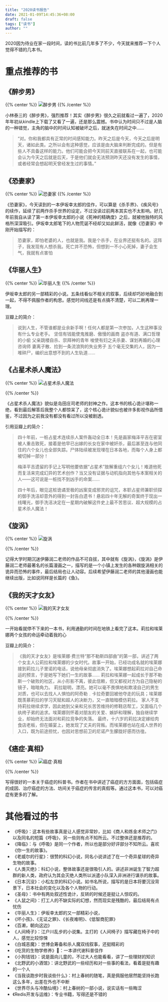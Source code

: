 ```yaml
---
title: "2020读书报告"
date: 2021-01-09T14:45:36+08:00
draft: false
tags: ["读书"]
author: ""
---
```


2020因为待业在家一段时间，读的书比前几年多了不少，今天就来推荐一下个人觉得不错的几本书。

# 重点推荐的书

## 《醉步男》

{{% center %}}
![醉步男](https://zyl-image.oss-cn-shanghai.aliyuncs.com/2021/01/30/16119989868443.jpg)
{{% /center %}}

小林泰三的《醉步男》，强烈推荐！其实《醉步男》很久之前就看过一遍了，2020年年初从kindle上下载了又看了一遍，还是那么震撼。书中认为时间只不过是人脑的一种错觉，主角的脑中的时间认知被破坏之后，就迷失在时间之中……

> “对。你和我都具有正常的时间感知能力。昨天之后是今天，今天之后是明天，诸如此类。之所以会有这种感觉，应该是由大脑来判断完成的。但是有些人不具备这样的能力。他们可能会把今天同前天直接联系在一起，也可能会认为今天之后就是后天，于是他们就会无法预测昨天还没有发生的事情，或者经常会想起明天曾经发生过的事情。”

## 《恐妻家》

{{% center %}}
![恐妻家](https://zyl-image.oss-cn-shanghai.aliyuncs.com/2021/01/30/16119990696526.jpg)
{{% /center %}}

《恐妻家》，今天读到的一本伊坂幸太郎的佳作，可以算是《杀手界》、《疾风号》的续作，延续了前两作杀手世界的设定，不过没读过前两本其实也不太影响。好几年前我自从读了第一本伊坂幸太郎的小说《死神的精确度》之后，就被他独特的风格所深深吸引。伊坂幸太郎笔下的人物荒诞不经却又如此鲜活，就像《恐妻家》中刚开始描写的：

> 恐妻家，即怕老婆的人，也就是我。我是个杀手，在业界还挺有名的。这阵子，我发现有人想杀我。死亡并不恐怖，但想到一不小心死掉，妻子会生气，我就有点害怕

## 《华丽人生》

{{% center %}}
![华丽人生](https://zyl-image.oss-cn-shanghai.aliyuncs.com/2021/01/30/16119991166697.jpg)
{{% /center %}}

伊坂幸太郎的另一部精彩的小说。五条线看似不相关的叙事，后续却巧妙地融合到一起，不得不佩服作者的构思。感觉时间线还是有点搞不清楚，可以二刷再理一理。

豆瓣上的简介：

> 说到人生，不管谁都是业余新手啊！任何人都是第一次参加，人生这种事没有什么专业老手。
> 坚信有钱能使鬼推磨、傲慢的画商
> 盗亦有道、满口哲理的小偷
> 父亲跳楼自杀、崇拜神的青年
> 唆使有妇之夫杀妻、谋划再婚的心理咨询师
> 妻离子散、捡到一条流浪狗的失业男子
> 五个毫无交集的人，因为一堆碎尸，编织出意想不到的人生轨道……


## 《占星术杀人魔法》

{{% center %}}
![占星术杀人魔法](https://zyl-image.oss-cn-shanghai.aliyuncs.com/2021/01/30/16119991666002.jpg)

{{% /center %}}

《占星术杀人魔法》貌似是岛田庄司老师的封神之作。这本书的核心诡计堪称一绝，看到最后解答后我整个人都惊呆了，这个核心诡计貌似也被许多影视作品所借鉴，不过因为之前我没有都没有看过所以没被剧透。

引用豆瓣上的简介：
> 四十年前，一桩占星术连续杀人案件轰动全日本！先是画家梅泽平吉在密室被人重击致死，接着是他早已出嫁的长女在家中被奸杀，最后甚至连与他同住的六个女儿也全部失踪。尸体陆续被发现埋在日本各地，而每个人身上都被切掉一部分！
> 
> 梅泽平吉遗留的手记上写明他要依据“占星术”肢解重组六个女儿！难道他死而复活来完成幻异的艺术创作？当又没有证据与动机指向其他与本案相关的人——这可说是一桩找不到凶手的命案……
> 
> 四十年后，眼见这桩诡谲至极的凶案变成邪灵的诅咒，本职占星师兼职侦探的御手洗洁却意外的得到一封告白遗书！悬宕四十年无解的奇案终于现出一线曙光，御手洗洁决定在一星期内破解这件史上最不苦思议、超大规模的占星术杀人魔法！

## 《旋涡》

{{% center %}}
![旋涡](https://zyl-image.oss-cn-shanghai.aliyuncs.com/2021/01/30/16119992095603.jpg)

{{% /center %}}

记得大学时期沉迷伊藤润二老师的作品不可自拔，其中就有《旋涡》，《旋涡》是伊藤润二老师最著名的长篇漫画之一，描写的是一个小镇上发生的各种跟旋涡相关的诡异而恐怖的事件，最后结局也让人动容。后续希望伊藤润二老师的其他漫画也能继续出版，比如说同样是长篇的《鱼》。


## 《我的天才女友》

{{% center %}}
![我的天才女友](https://zyl-image.oss-cn-shanghai.aliyuncs.com/2021/01/30/16119992489897.jpg)

{{% /center %}}

一开始看就停不下来的一本书，利用通勤的时间在地铁上看完了这本。莉拉和埃莱娜两个女孩的命运牵动着我的心

豆瓣上的简介：

> 《我的天才女友》是埃莱娜·费兰特“那不勒斯四部曲”的第一部，讲述了两个女主人公莉拉和埃莱娜的少女时代。故事一开始，已经功成名就的埃莱娜接到莉拉儿子里诺的电话，说他母亲彻底消失了。埃莱娜想起莉拉对自己命运的预言，于是她写下她们一生的故事……
> 莉拉和埃莱娜一起成长于那不勒斯一个破败的社区，从小形影不离，彼此信赖，但又都视对方为自己隐秘的镜子，暗暗角力。
> 莉拉聪明，漂亮。她可以毫不畏惧地和欺凌自己的男生对质，也可以去找人人惧怕的阿奇勒﹒卡拉奇要回被他夺走的玩具；埃莱娜既羡慕莉拉的学习天赋和超人的决断力，又一直暗暗模仿莉拉。
> 家人不支持莉拉继续求学，因此她到父亲和兄长苦苦维持的修鞋店帮工，又面临几个纨绔子弟的追求。埃莱娜则怀着对朋友的关爱、嫉妒和理解，独自继续学业，却始终无法面对和莉拉竞争的失落。
> 最终，十六岁的莉拉决定嫁给肉食店老板，但在婚宴上，她发现了丈夫的背叛。而埃莱娜也站在成人世界的入口，既为前途担忧，也因对思想前卫的尼诺产生朦胧好感而彷徨。

## 《癌症·真相》

{{% center %}}
![癌症·真相](https://zyl-image.oss-cn-shanghai.aliyuncs.com/2021/01/30/16119992922178.jpg)

{{% /center %}}

写得很好的一本关于癌症的科普书。作者在书中讲述了癌症的方方面面，包括癌症的成因、治疗癌症的方法、坊间关于癌症的传言的真假等。通过这本书，可以对癌症有更多的了解。


# 其他看过的书

* 《呼吸》：这本有些故事真是让人感觉非常妙，比如《商人和炼金术师之门》以及同名的短篇《呼吸》，另一些则有点不知所云。不过整体还是推荐的。
* 《降临》：与《呼吸》是同一个作者，所以也是部分好评部分不知所云。喜欢《你一生的故事》。
* 《老威尔的行星》：很赞的科幻小说，同名小说讲述了在一个奇异星球的奇异生物的故事。
* 《人类灭绝》：科幻小说，整体故事还是很吸引人的。讲述非洲诞生了智力超群的新人类，政府认为其会灭绝人类所以派遣小队深入非洲进行谋杀的故事。
* 《日本沉没》：小松左京的科幻小说。如书名所说，描写的是日本将要沉没背景下，日本社会的变化以及各个人物的行动。
* 《圣母》：书中有两处叙述性诡计，反转的时候还是挺让人惊叹的。
* 《人鼠之间》：打工人的不缺实际的幻想，然而现实是残酷的，最后结局有点忧伤
* 《华丽人生》：伊坂幸太郎的又一部精彩小说，
* 《坏小孩》、《无证之罪》、《长夜难明》、《低智商犯罪》
* 《百濑，朝向这边》
* 《人间椅子》：江户川乱步的小说集。主打的《人间椅子》描写藏在椅子中的人，感觉比较惊悚
* 《白城恶魔》：世博会筹备和杀人魔双线叙事，还挺精彩的
* 《吃货的生物学修养》：一本讲代谢科普佳作
* 《小狗钱钱》：说是面向儿童的，不过大人也能看看，讲了一些理财的知识
* 《北野武的小酒馆》：讲北野武的一些经历和对一些事的看法，看着是挺有趣的一个人
* 《当我谈跑步时我谈些什么》：村上春树的随笔，真是佩服他居然能坚持长跑这么多年，出差在外也不中断
* 《世界尽头与冷酷仙境》：村上春树的一部小说，说实话有一些晦涩
* 《Redis开发与运维》：专业书籍，写得还是不错的






